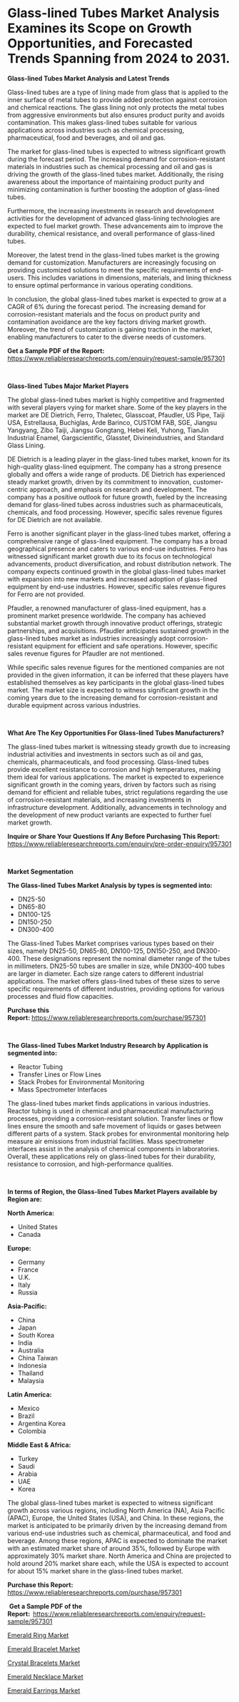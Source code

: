<p><h1>Glass-lined Tubes Market Analysis Examines its Scope on Growth Opportunities, and Forecasted Trends Spanning from 2024 to 2031.</h1></p><p><strong>Glass-lined Tubes Market Analysis and Latest Trends</strong></p>
<p><p>Glass-lined tubes are a type of lining made from glass that is applied to the inner surface of metal tubes to provide added protection against corrosion and chemical reactions. The glass lining not only protects the metal tubes from aggressive environments but also ensures product purity and avoids contamination. This makes glass-lined tubes suitable for various applications across industries such as chemical processing, pharmaceutical, food and beverages, and oil and gas.</p><p>The market for glass-lined tubes is expected to witness significant growth during the forecast period. The increasing demand for corrosion-resistant materials in industries such as chemical processing and oil and gas is driving the growth of the glass-lined tubes market. Additionally, the rising awareness about the importance of maintaining product purity and minimizing contamination is further boosting the adoption of glass-lined tubes.</p><p>Furthermore, the increasing investments in research and development activities for the development of advanced glass-lining technologies are expected to fuel market growth. These advancements aim to improve the durability, chemical resistance, and overall performance of glass-lined tubes.</p><p>Moreover, the latest trend in the glass-lined tubes market is the growing demand for customization. Manufacturers are increasingly focusing on providing customized solutions to meet the specific requirements of end-users. This includes variations in dimensions, materials, and lining thickness to ensure optimal performance in various operating conditions.</p><p>In conclusion, the global glass-lined tubes market is expected to grow at a CAGR of 6% during the forecast period. The increasing demand for corrosion-resistant materials and the focus on product purity and contamination avoidance are the key factors driving market growth. Moreover, the trend of customization is gaining traction in the market, enabling manufacturers to cater to the diverse needs of customers.</p></p>
<p><strong>Get a Sample PDF of the Report:&nbsp;</strong> <a href="https://www.reliableresearchreports.com/enquiry/request-sample/957301">https://www.reliableresearchreports.com/enquiry/request-sample/957301</a></p>
<p>&nbsp;</p>
<p><strong>Glass-lined Tubes Major Market Players</strong></p>
<p><p>The global glass-lined tubes market is highly competitive and fragmented with several players vying for market share. Some of the key players in the market are DE Dietrich, Ferro, Thaletec, Glasscoat, Pfaudler, US Pipe, Taiji USA, Estrellausa, Buchiglas, Arde Barinco, CUSTOM FAB, SGE, Jiangsu Yangyang, Zibo Taiji, Jiangsu Gongtang, Hebei Keli, Yuhong, TianJin Industrial Enamel, Gargscientific, Glasstef, Divineindustries, and Standard Glass Lining.</p><p>DE Dietrich is a leading player in the glass-lined tubes market, known for its high-quality glass-lined equipment. The company has a strong presence globally and offers a wide range of products. DE Dietrich has experienced steady market growth, driven by its commitment to innovation, customer-centric approach, and emphasis on research and development. The company has a positive outlook for future growth, fueled by the increasing demand for glass-lined tubes across industries such as pharmaceuticals, chemicals, and food processing. However, specific sales revenue figures for DE Dietrich are not available.</p><p>Ferro is another significant player in the glass-lined tubes market, offering a comprehensive range of glass-lined equipment. The company has a broad geographical presence and caters to various end-use industries. Ferro has witnessed significant market growth due to its focus on technological advancements, product diversification, and robust distribution network. The company expects continued growth in the global glass-lined tubes market with expansion into new markets and increased adoption of glass-lined equipment by end-use industries. However, specific sales revenue figures for Ferro are not provided.</p><p>Pfaudler, a renowned manufacturer of glass-lined equipment, has a prominent market presence worldwide. The company has achieved substantial market growth through innovative product offerings, strategic partnerships, and acquisitions. Pfaudler anticipates sustained growth in the glass-lined tubes market as industries increasingly adopt corrosion-resistant equipment for efficient and safe operations. However, specific sales revenue figures for Pfaudler are not mentioned.</p><p>While specific sales revenue figures for the mentioned companies are not provided in the given information, it can be inferred that these players have established themselves as key participants in the global glass-lined tubes market. The market size is expected to witness significant growth in the coming years due to the increasing demand for corrosion-resistant and durable equipment across various industries.</p></p>
<p>&nbsp;</p>
<p><strong>What Are The Key Opportunities For Glass-lined Tubes Manufacturers?</strong></p>
<p><p>The glass-lined tubes market is witnessing steady growth due to increasing industrial activities and investments in sectors such as oil and gas, chemicals, pharmaceuticals, and food processing. Glass-lined tubes provide excellent resistance to corrosion and high temperatures, making them ideal for various applications. The market is expected to experience significant growth in the coming years, driven by factors such as rising demand for efficient and reliable tubes, strict regulations regarding the use of corrosion-resistant materials, and increasing investments in infrastructure development. Additionally, advancements in technology and the development of new product variants are expected to further fuel market growth.</p></p>
<p><strong>Inquire or Share Your Questions If Any Before Purchasing This Report:</strong> <a href="https://www.reliableresearchreports.com/enquiry/pre-order-enquiry/957301">https://www.reliableresearchreports.com/enquiry/pre-order-enquiry/957301</a></p>
<p>&nbsp;</p>
<p><strong>Market Segmentation</strong></p>
<p><strong>The Glass-lined Tubes Market Analysis by types is segmented into:</strong></p>
<p><ul><li>DN25-50</li><li>DN65-80</li><li>DN100-125</li><li>DN150-250</li><li>DN300-400</li></ul></p>
<p><p>The Glass-lined Tubes Market comprises various types based on their sizes, namely DN25-50, DN65-80, DN100-125, DN150-250, and DN300-400. These designations represent the nominal diameter range of the tubes in millimeters. DN25-50 tubes are smaller in size, while DN300-400 tubes are larger in diameter. Each size range caters to different industrial applications. The market offers glass-lined tubes of these sizes to serve specific requirements of different industries, providing options for various processes and fluid flow capacities.</p></p>
<p><strong>Purchase this Report:&nbsp;</strong><a href="https://www.reliableresearchreports.com/purchase/957301">https://www.reliableresearchreports.com/purchase/957301</a></p>
<p>&nbsp;</p>
<p><strong>The Glass-lined Tubes Market Industry Research by Application is segmented into:</strong></p>
<p><ul><li>Reactor Tubing</li><li>Transfer Lines or Flow Lines</li><li>Stack Probes for Environmental Monitoring</li><li>Mass Spectrometer Interfaces</li></ul></p>
<p><p>The glass-lined tubes market finds applications in various industries. Reactor tubing is used in chemical and pharmaceutical manufacturing processes, providing a corrosion-resistant solution. Transfer lines or flow lines ensure the smooth and safe movement of liquids or gases between different parts of a system. Stack probes for environmental monitoring help measure air emissions from industrial facilities. Mass spectrometer interfaces assist in the analysis of chemical components in laboratories. Overall, these applications rely on glass-lined tubes for their durability, resistance to corrosion, and high-performance qualities.</p></p>
<p>&nbsp;</p>
<p><strong>In terms of Region, the Glass-lined Tubes Market Players available by Region are:</strong></p>
<p>
    <p> <strong> North America: </strong>
        <ul>
            <li>United States</li>
            <li>Canada</li>
        </ul>
        </p> 
    <p> <strong> Europe: </strong>
        <ul>
            <li>Germany</li>
            <li>France</li>
            <li>U.K.</li>
            <li>Italy</li>
            <li>Russia</li>
        </ul>
        </p> 
    <p> <strong> Asia-Pacific: </strong>
        <ul>
            <li>China</li>
            <li>Japan</li>
            <li>South Korea</li>
            <li>India</li>
            <li>Australia</li>
            <li>China Taiwan</li>
            <li>Indonesia</li>
            <li>Thailand</li>
            <li>Malaysia</li>
        </ul>
        </p> 
    <p> <strong> Latin America: </strong>
        <ul>
            <li>Mexico</li>
            <li>Brazil</li>
            <li>Argentina Korea</li>
            <li>Colombia</li>
        </ul>
        </p> 
    <p> <strong> Middle East & Africa: </strong>
        <ul>
            <li>Turkey</li>
            <li>Saudi</li>
            <li>Arabia</li>
            <li>UAE</li>
            <li>Korea</li>
        </ul>
    </p>
    </p>
<p><p>The global glass-lined tubes market is expected to witness significant growth across various regions, including North America (NA), Asia Pacific (APAC), Europe, the United States (USA), and China. In these regions, the market is anticipated to be primarily driven by the increasing demand from various end-use industries such as chemical, pharmaceutical, and food and beverage. Among these regions, APAC is expected to dominate the market with an estimated market share of around 35%, followed by Europe with approximately 30% market share. North America and China are projected to hold around 20% market share each, while the USA is expected to account for about 15% market share in the glass-lined tubes market.</p></p>
<p><strong>Purchase this Report: </strong><a href="https://www.reliableresearchreports.com/purchase/957301">https://www.reliableresearchreports.com/purchase/957301</a></p>
<p>&nbsp;<strong>Get a Sample PDF of the Report:&nbsp;&nbsp;</strong><a href="https://www.reliableresearchreports.com/enquiry/request-sample/957301">https://www.reliableresearchreports.com/enquiry/request-sample/957301</a></p>
<p><strong></strong></p>
<p><p><a href="https://medium.com/@noelkunzei1/emerald-ring-market-outlook-industry-overview-and-forecast-2024-to-2031-8bd4b3c804c3">Emerald Ring Market</a></p><p><a href="https://medium.com/@noelkunzei1/emerald-bracelet-market-analysis-its-cagr-market-segmentation-and-global-industry-overview-cef7e5e3dc16">Emerald Bracelet Market</a></p><p><a href="https://medium.com/@noelkunzei1/crystal-bracelets-market-outlook-industry-overview-and-forecast-2024-to-2031-b45670fe532a">Crystal Bracelets Market</a></p><p><a href="https://medium.com/@noelkunzei1/emerald-necklace-market-the-key-to-successful-business-strategy-forecast-till-2031-5c4632854525">Emerald Necklace Market</a></p><p><a href="https://medium.com/@noelkunzei1/emerald-earrings-market-furnishes-information-on-market-share-market-trends-and-market-growth-5ce6851758a2">Emerald Earrings Market</a></p></p>